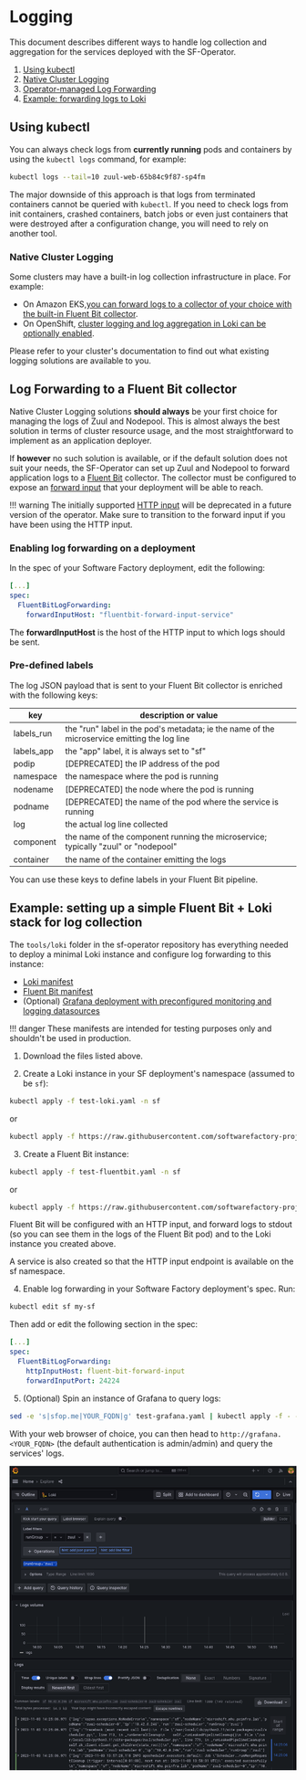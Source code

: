 # Logging

This document describes different ways to handle log collection and aggregation for the services deployed with the SF-Operator.


1. [Using kubectl](#using-kubectl)
1. [Native Cluster Logging](#native-cluster-logging)
1. [Operator-managed Log Forwarding](#operator-managed-log-forwarding)
1. [Example: forwarding logs to Loki](#example-forwarding-logs-to-loki)

## Using kubectl

You can always check logs from **currently running** pods and containers by using the `kubectl logs` command, for example:

```sh
kubectl logs --tail=10 zuul-web-65b84c9f87-sp4fm
```

The major downside of this approach is that logs from terminated containers cannot be queried with `kubectl`.
If you need to check logs from init containers, crashed containers, batch jobs or even
just containers that were destroyed after a configuration change, you will need to rely on
another tool.

### Native Cluster Logging

Some clusters may have a built-in log collection infrastructure in place. For example:

* On Amazon EKS,[you can forward logs to a collector of your choice with the built-in Fluent Bit collector](https://aws.amazon.com/blogs/containers/fluent-bit-for-amazon-eks-on-aws-fargate-is-here/).
* On OpenShift, [cluster logging and log aggregation in Loki can be optionally enabled](https://docs.openshift.com/container-platform/4.13/logging/cluster-logging.html).

Please refer to your cluster's documentation to find out what existing logging solutions are available to you.

## Log Forwarding to a Fluent Bit collector

Native Cluster Logging solutions **should always** be your first choice for managing the logs of
Zuul and Nodepool. This is almost always the best solution in terms of cluster resource usage,
and the most straightforward to implement as an application deployer.

If **however** no such solution is available, or if the default solution does not suit your
needs, the SF-Operator can set up Zuul and Nodepool to forward application logs to a
[Fluent Bit](https://fluentbit.io/) collector. The collector must be configured to expose an
[forward input](https://docs.fluentbit.io/manual/pipeline/inputs/forward) that your deployment
will be able to reach.

!!! warning
    The initially supported [HTTP input](https://docs.fluentbit.io/manual/pipeline/inputs/http)
    will be deprecated in a future version of the operator. Make sure to transition to the
    forward input if you have been using the HTTP input.

### Enabling log forwarding on a deployment

In the spec of your Software Factory deployment, edit the following:

```yaml
[...]
spec:
  FluentBitLogForwarding:
    forwardInputHost: "fluentbit-forward-input-service"
```

The **forwardInputHost** is the host of the HTTP input to which logs should be sent.

### Pre-defined labels

The log JSON payload that is sent to your Fluent Bit collector is enriched with the following keys:

| key | description or value |
|--------|------------------|
| labels_run    | the "run" label in the pod's metadata; ie the name of the microservice emitting the log line |
| labels_app    | the "app" label, it is always set to "sf" |
| podip     | [DEPRECATED] the IP address of the pod |
| namespace | the namespace where the pod is running |
| nodename | [DEPRECATED] the node where the pod is running |
| podname | [DEPRECATED] the name of the pod where the service is running |
| log    | the actual log line collected |
| component | the name of the component running the microservice; typically "zuul" or "nodepool" |
| container | the name of the container emitting the logs |

You can use these keys to define labels in your Fluent Bit pipeline.

## Example: setting up a simple Fluent Bit + Loki stack for log collection

The `tools/loki` folder in the sf-operator repository has everything needed to deploy a minimal
Loki instance and configure log forwarding to this instance:

* [Loki manifest](https://raw.githubusercontent.com/softwarefactory-project/sf-operator/master/tools/loki/test-loki.yaml)
* [Fluent Bit manifest](https://raw.githubusercontent.com/softwarefactory-project/sf-operator/master/tools/loki/test-fluentbit.yaml)
* (Optional) [Grafana deployment with preconfigured monitoring and logging datasources](https://raw.githubusercontent.com/softwarefactory-project/sf-operator/master/tools/loki/test-grafana.yaml)

!!! danger
    These manifests are intended for testing purposes only and shouldn't be used in production.

1. Download the files listed above.

2. Create a Loki instance in your SF deployment's namespace (assumed to be `sf`):

```sh
kubectl apply -f test-loki.yaml -n sf
```

or

```sh
kubectl apply -f https://raw.githubusercontent.com/softwarefactory-project/sf-operator/master/tools/loki/test-loki.yaml -n sf
```

3. Create a Fluent Bit instance:

```sh
kubectl apply -f test-fluentbit.yaml -n sf
```

or

```sh
kubectl apply -f https://raw.githubusercontent.com/softwarefactory-project/sf-operator/master/tools/loki/test-fluentbit.yaml -n sf
```

Fluent Bit will be configured with an HTTP input, and forward logs to stdout (so you can see them in the logs of the Fluent Bit pod) and to the Loki instance you created above.

A service is also created so that the HTTP input endpoint is available on the sf namespace.

4. Enable log forwarding in your Software Factory deployment's spec. Run:

```sh
kubectl edit sf my-sf
```

Then add or edit the following section in the spec:

```yaml
[...]
spec:
  FluentBitLogForwarding:
    httpInputHost: fluent-bit-forward-input
    forwardInputPort: 24224
```


5. (Optional) Spin an instance of Grafana to query logs:

```sh
sed -e 's|sfop.me|YOUR_FQDN|g' test-grafana.yaml | kubectl apply -f - -n sf
```

With your web browser of choice, you can then head to `http://grafana.<YOUR_FQDN>` (the default
authentication is admin/admin) and query the services' logs.

![alt text](../media/images/grafana_loki_example.png "grafana and loki")
